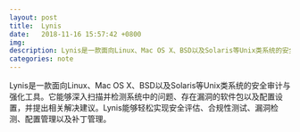 ```yaml
---
layout: post
title:  Lynis
date:   2018-11-16 15:57:42 +0800
img:
description: Lynis是一款面向Linux、Mac OS X、BSD以及Solaris等Unix类系统的安全审计与强化工具。它能够深入扫描并检测系统中的问题、存在漏洞的软件包以及配置设置，并提出相关解决建议。Lynis能够轻松实现安全评估、合规性测试、漏洞检测、配置管理以及补丁管理。 
categories: note
---
```


Lynis是一款面向Linux、Mac OS X、BSD以及Solaris等Unix类系统的安全审计与强化工具。它能够深入扫描并检测系统中的问题、存在漏洞的软件包以及配置设置，并提出相关解决建议。Lynis能够轻松实现安全评估、合规性测试、漏洞检测、配置管理以及补丁管理。 